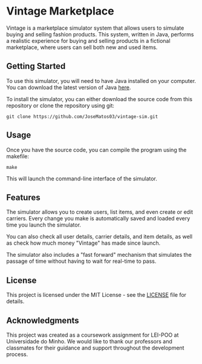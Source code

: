 # Vintage Marketplace

Vintage is a marketplace simulator system that allows users to simulate buying and selling fashion products. This system, written in Java, performs a realistic experience for buying and selling products in a fictional marketplace, where users can sell both new and used items.

## Getting Started

To use this simulator, you will need to have Java installed on your computer. You can download the latest version of Java [here](https://www.java.com/en/download/).

To install the simulator, you can either download the source code from this repository or clone the repository using git:

```
git clone https://github.com/JoseMatos03/vintage-sim.git
```

## Usage

Once you have the source code, you can compile the program using the makefile:

```
make
```

This will launch the command-line interface of the simulator.

## Features

The simulator allows you to create users, list items, and even create or edit carriers. Every change you make is automatically saved and loaded every time you launch the simulator.

You can also check all user details, carrier details, and item details, as well as check how much money "Vintage" has made since launch.

The simulator also includes a "fast forward" mechanism that simulates the passage of time without having to wait for real-time to pass.

## License

This project is licensed under the MIT License - see the [LICENSE](LICENSE) file for details.

## Acknowledgments

This project was created as a coursework assignment for LEI-POO at Universidade do Minho. We would like to thank our professors and classmates for their guidance and support throughout the development process.